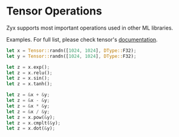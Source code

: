 # Tensor Operations

Zyx supports most important operations used in other ML libraries.

Examples. For full list, please check tensor's [documentation](https://docs.rs/zyx-core/latest/zyx-core/tensor/struct.Tensor.html).
```rust
let x = Tensor::randn([1024, 1024], DType::F32);
let y = Tensor::randn([1024, 1024], DType::F32);

let z = x.exp();
let z = x.relu();
let z = x.sin();
let z = x.tanh();

let z = &x + &y;
let z = &x - &y;
let z = &x * &y;
let z = &x / &y;
let z = x.pow(&y);
let z = x.cmplt(&y);
let z = x.dot(&y);
```
